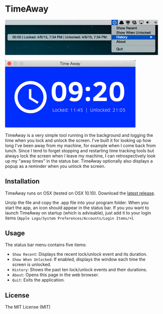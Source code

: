 # TimeAway

![TimeAway](https://github.com/fe9lix/TimeAway/blob/gh-pages/images/timeaway-menu.png?raw=true)

![TimeAway](https://github.com/fe9lix/TimeAway/blob/gh-pages/images/timeaway-window.png?raw=true)

TimeAway is a very simple tool running in the background and logging the time when you lock and unlock the screen. 
I've built it for looking up how long I've been away from my machine, for example when I come back from lunch. 
Since I tend to forget stopping and restarting time tracking tools but always lock the screen when I leave my machine, I can retrospectively look up my "away times" in the status bar. 
TimeAway optionally also displays a popup as a reminder when you unlock the screen.

## Installation
TimeAway runs on OSX (tested on OSX 10.10). Download the [latest release](https://github.com/fe9lix/CodingKeys/releases/latest).

Unzip the file and copy the .app file into your program folder. When you start the app, an icon should appear in the status bar.
If you you want to launch TimeAway on startup (which is advisable), just add it to your login items (`Apple Logo/System Preferences/Accounts/Login Items/+`).

## Usage
The status bar menu contains five items:
- `Show Recent`: Displays the recent lock/unlock event and its duration.
- `Show When Unlocked`: If enabled, displays the window each time the screen is unlocked.
- `History`: Shows the past ten lock/unlock events and their durations.
- `About`: Opens this page in the web browser.
- `Quit`: Exits the application.

## License
The MIT License (MIT)
